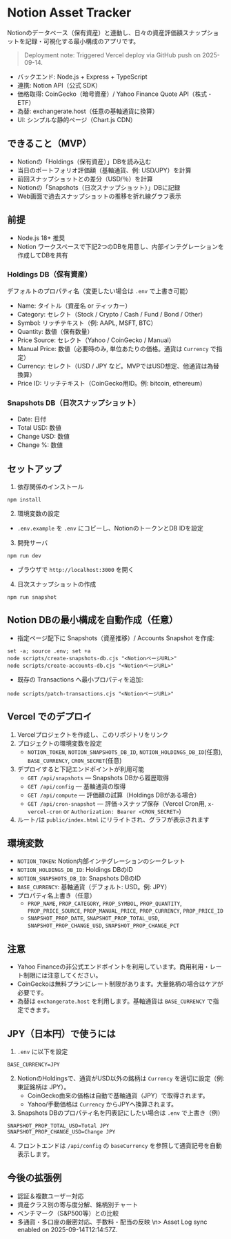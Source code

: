 # Notion Asset Tracker

Notionのデータベース（保有資産）と連動し、日々の資産評価額スナップショットを記録・可視化する最小構成のアプリです。

> Deployment note: Triggered Vercel deploy via GitHub push on 2025-09-14.

- バックエンド: Node.js + Express + TypeScript
- 連携: Notion API（公式 SDK）
- 価格取得: CoinGecko（暗号資産）/ Yahoo Finance Quote API（株式・ETF）
- 為替: exchangerate.host（任意の基軸通貨に換算）
- UI: シンプルな静的ページ（Chart.js CDN）

## できること（MVP）
- Notionの「Holdings（保有資産）」DBを読み込む
- 当日のポートフォリオ評価額（基軸通貨、例: USD/JPY）を計算
- 前回スナップショットとの差分（USD/％）を計算
- Notionの「Snapshots（日次スナップショット）」DBに記録
- Web画面で過去スナップショットの推移を折れ線グラフ表示

## 前提
- Node.js 18+ 推奨
- Notion ワークスペースで下記2つのDBを用意し、内部インテグレーションを作成してDBを共有

### Holdings DB（保有資産）
デフォルトのプロパティ名（変更したい場合は `.env` で上書き可能）
- Name: タイトル（資産名 or ティッカー）
- Category: セレクト（Stock / Crypto / Cash / Fund / Bond / Other）
- Symbol: リッチテキスト（例: AAPL, MSFT, BTC）
- Quantity: 数値（保有数量）
- Price Source: セレクト（Yahoo / CoinGecko / Manual）
- Manual Price: 数値（必要時のみ, 単位あたりの価格。通貨は `Currency` で指定）
- Currency: セレクト（USD / JPY など。MVPではUSD想定、他通貨は為替換算）
- Price ID: リッチテキスト（CoinGecko用ID。例: bitcoin, ethereum）

### Snapshots DB（日次スナップショット）
- Date: 日付
- Total USD: 数値
- Change USD: 数値
- Change %: 数値

## セットアップ
1) 依存関係のインストール
```
npm install
```

2) 環境変数の設定
- `.env.example` を `.env` にコピーし、NotionのトークンとDB IDを設定

3) 開発サーバ
```
npm run dev
```
- ブラウザで `http://localhost:3000` を開く

4) 日次スナップショットの作成
```
npm run snapshot
```

## Notion DBの最小構成を自動作成（任意）
- 指定ページ配下に Snapshots（資産推移）/ Accounts Snapshot を作成:
```
set -a; source .env; set +a
node scripts/create-snapshots-db.cjs "<NotionページURL>"
node scripts/create-accounts-db.cjs "<NotionページURL>"
```
- 既存の Transactions へ最小プロパティを追加:
```
node scripts/patch-transactions.cjs "<NotionページURL>"
```

## Vercel でのデプロイ
1) Vercelプロジェクトを作成し、このリポジトリをリンク
2) プロジェクトの環境変数を設定
   - `NOTION_TOKEN`, `NOTION_SNAPSHOTS_DB_ID`, `NOTION_HOLDINGS_DB_ID`(任意), `BASE_CURRENCY`, `CRON_SECRET`(任意)
3) デプロイすると下記エンドポイントが利用可能
   - `GET /api/snapshots` — Snapshots DBから履歴取得
   - `GET /api/config` — 基軸通貨の取得
   - `GET /api/compute` — 評価額の試算（Holdings DBがある場合）
   - `GET /api/cron-snapshot` — 評価→スナップ保存（Vercel Cron用, `x-vercel-cron` or `Authorization: Bearer <CRON_SECRET>`)
4) ルート`/`は `public/index.html` にリライトされ、グラフが表示されます


## 環境変数
- `NOTION_TOKEN`: Notion内部インテグレーションのシークレット
- `NOTION_HOLDINGS_DB_ID`: Holdings DBのID
- `NOTION_SNAPSHOTS_DB_ID`: Snapshots DBのID
- `BASE_CURRENCY`: 基軸通貨（デフォルト: USD。例: JPY）
- プロパティ名上書き（任意）
  - `PROP_NAME`, `PROP_CATEGORY`, `PROP_SYMBOL`, `PROP_QUANTITY`, `PROP_PRICE_SOURCE`, `PROP_MANUAL_PRICE`, `PROP_CURRENCY`, `PROP_PRICE_ID`
  - `SNAPSHOT_PROP_DATE`, `SNAPSHOT_PROP_TOTAL_USD`, `SNAPSHOT_PROP_CHANGE_USD`, `SNAPSHOT_PROP_CHANGE_PCT`

## 注意
- Yahoo Financeの非公式エンドポイントを利用しています。商用利用・レート制限には注意してください。
- CoinGeckoは無料プランにレート制限があります。大量銘柄の場合はケアが必要です。
- 為替は `exchangerate.host` を利用します。基軸通貨は `BASE_CURRENCY` で指定できます。

## JPY（日本円）で使うには
1) `.env` に以下を設定
```
BASE_CURRENCY=JPY
```
2) NotionのHoldingsで、通貨がUSD以外の銘柄は `Currency` を適切に設定（例: 東証銘柄は JPY）。
   - CoinGecko由来の価格は自動で基軸通貨（JPY）で取得されます。
   - Yahoo/手動価格は `Currency` からJPYへ換算されます。
3) Snapshots DBのプロパティ名を円表記にしたい場合は `.env` で上書き（例）
```
SNAPSHOT_PROP_TOTAL_USD=Total JPY
SNAPSHOT_PROP_CHANGE_USD=Change JPY
```
4) フロントエンドは `/api/config` の `baseCurrency` を参照して通貨記号を自動表示します。

## 今後の拡張例
- 認証＆複数ユーザー対応
- 資産クラス別の寄与度分解、銘柄別チャート
- ベンチマーク（S&P500等）との比較
- 多通貨・多口座の厳密対応、手数料・配当の反映
\n> Asset Log sync enabled on 2025-09-14T12:14:57Z.
